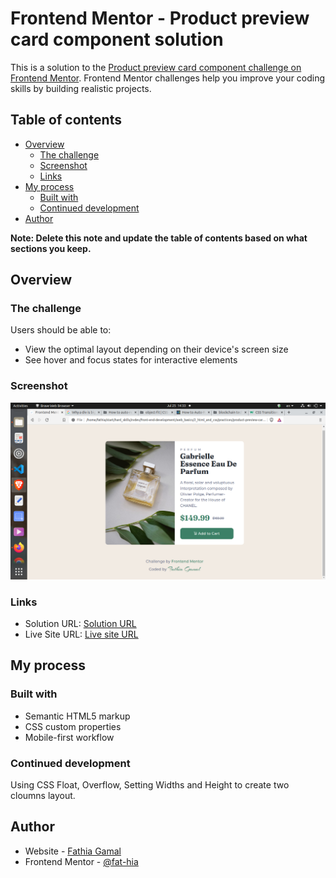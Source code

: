 # Frontend Mentor - Product preview card component solution

This is a solution to the [Product preview card component challenge on Frontend Mentor](https://www.frontendmentor.io/challenges/product-preview-card-component-GO7UmttRfa). Frontend Mentor challenges help you improve your coding skills by building realistic projects. 

## Table of contents

- [Overview](#overview)
  - [The challenge](#the-challenge)
  - [Screenshot](#screenshot)
  - [Links](#links)
- [My process](#my-process)
  - [Built with](#built-with)
  - [Continued development](#continued-development)
- [Author](#author)

**Note: Delete this note and update the table of contents based on what sections you keep.**

## Overview

### The challenge

Users should be able to:

- View the optimal layout depending on their device's screen size
- See hover and focus states for interactive elements

### Screenshot

![Screenshot](./screenshot.png)

### Links

- Solution URL: [Solution URL](https://github.com/fat-hia/product-preview-card-component)
- Live Site URL: [Live site URL](https://fat-hia.github.io/product-preview-card-component/)

## My process

### Built with

- Semantic HTML5 markup
- CSS custom properties
- Mobile-first workflow

### Continued development

Using CSS Float, Overflow, Setting Widths and Height to create two cloumns layout.

## Author

- Website - [Fathia Gamal](https://github.com/fat-hia)
- Frontend Mentor - [@fat-hia](https://www.frontendmentor.io/profile/fat-hia)

